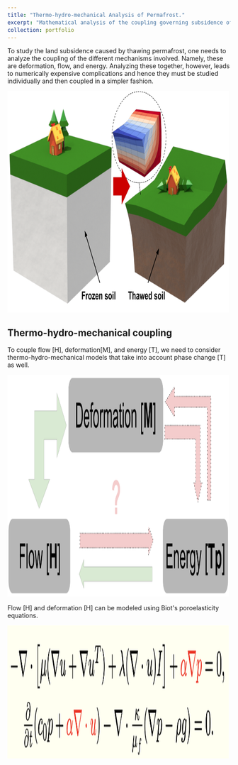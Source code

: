 ```yaml
---
title: "Thermo-hydro-mechanical Analysis of Permafrost."
excerpt: "Mathematical analysis of the coupling governing subsidence of thawing permafrost by using Biot's poroelasticity equations and the Stefan problem.<br/><img src='/images/thaw_cartoon3.png'  width='500' height='500'>"
collection: portfolio
---
```


To study the land subsidence caused by thawing permafrost, one needs to analyze the coupling of the different mechanisms involved. Namely, these are deformation, flow, and energy. Analyzing these together, however, leads to numerically expensive complications and hence they must be studied individually and then coupled in a simpler fashion.

<img src='/images/thaw_cartoon5.png' width='500' height='500'>

## Thermo-hydro-mechanical coupling

To couple flow [H], deformation[M], and energy [T], we need to consider thermo-hydro-mechanical models that take into account phase change [T] as well.

<img src='/images/ResearchSketchDiagram1.png' width='500' height='500'>

Flow [H] and deformation [H] can be modeled using Biot's poroelasticity equations.

<img src='/images/Biot_system.png' width='500' height='300'>

